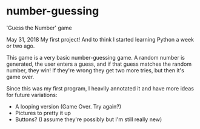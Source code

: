 # number-guessing
'Guess the Number' game

May 31, 2018
My first project! And to think I started learning Python a week or two ago.

This game is a very basic number-guessing game. A random number is generated, the user enters a guess, and if that guess matches the random number, they win! If they're wrong they get two more tries, but then it's game over.

Since this was my first program, I heavily annotated it and have more ideas for future variations:
  * A looping version (Game Over. Try again?)
  * Pictures to pretty it up
  * Buttons? (I assume they're possibly but I'm still really new)
